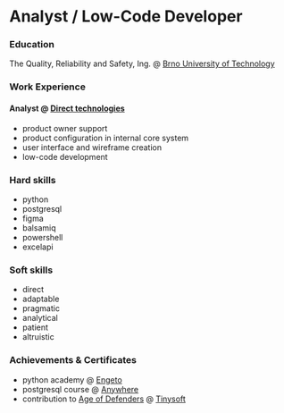 # Analyst / Low-Code Developer

### Education
The Quality, Reliability and Safety, Ing. @ [Brno University of Technology](https://www.vut.cz/en/)

### Work Experience
#### Analyst @ [Direct technologies](https://www.direct-technologies.cz/)
- product owner support
- product configuration in internal core system
- user interface and wireframe creation
- low-code development

### Hard skills
- python
- postgresql
- figma
- balsamiq
- powershell
- excelapi

### Soft skills
- direct
- adaptable
- pragmatic
- analytical
- patient
- altruistic

### Achievements & Certificates
- python academy @ [Engeto](https://engeto.cz/)
- postgresql course @ [Anywhere](https://education.anywhere.cz/)
- contribution to [Age of Defenders](https://apps.apple.com/us/app/age-of-defenders-multiplayer-tower-defense-and/id960361437) @ [Tinysoft](https://www.tinysoft.sk/en/home-english/)
